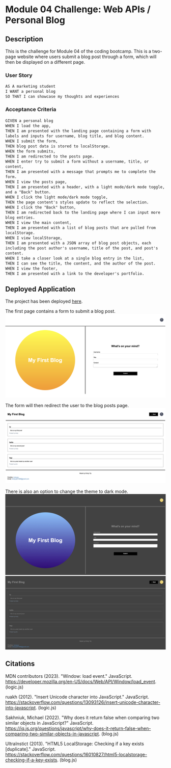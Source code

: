 # Module 04 Challenge: Web APIs / Personal Blog

## Description
This is the challenge for Module 04 of the coding bootcamp. This is a two-page website where users submit a blog post through a form, which will then be displayed on a different page.

### User Story
```
AS A marketing student
I WANT a personal blog
SO THAT I can showcase my thoughts and experiences
```

### Acceptance Criteria
```
GIVEN a personal blog
WHEN I load the app,
THEN I am presented with the landing page containing a form with labels and inputs for username, blog title, and blog content.
WHEN I submit the form,
THEN blog post data is stored to localStorage.
WHEN the form submits,
THEN I am redirected to the posts page.
WHEN I enter try to submit a form without a username, title, or content,
THEN I am presented with a message that prompts me to complete the form.
WHEN I view the posts page,
THEN I am presented with a header, with a light mode/dark mode toggle, and a "Back" button.
WHEN I click the light mode/dark mode toggle,
THEN the page content's styles update to reflect the selection.
WHEN I click the "Back" button,
THEN I am redirected back to the landing page where I can input more blog entries.
WHEN I view the main content,
THEN I am presented with a list of blog posts that are pulled from localStorage.
WHEN I view localStorage,
THEN I am presented with a JSON array of blog post objects, each including the post author's username, title of the post, and post's content.
WHEN I take a closer look at a single blog entry in the list,
THEN I can see the title, the content, and the author of the post.
WHEN I view the footer,
THEN I am presented with a link to the developer's portfolio.
```

## Deployed Application
The project has been deployed [here](https://https://kristyyip.github.io/module-04-blog/).

The first page contains a form to submit a blog post.
![Form Page](assets/images/form_page.png)

The form will then redirect the user to the blog posts page.
![Blog Posts Page](assets/images/blog_page.png)

There is also an option to change the theme to dark mode.
![Form Page Dark Mode](assets/images/form_page_darkmode.png)
![Blog Posts Page Dark Mode](assets/images/blog_page_darkmode.png)

## Citations
MDN contributors (2023). "Window: load event." JavaScript. https://developer.mozilla.org/en-US/docs/Web/API/Window/load_event. (logic.js)

ruakh (2012). "Insert Unicode character into JavaScript." JavaScript. https://stackoverflow.com/questions/13093126/insert-unicode-character-into-javascript. (logic.js)

Sakhniuk, Michael (2022). "Why does it return false when comparing two similar objects in JavaScript?" JavaScript. https://iq.js.org/questions/javascript/why-does-it-return-false-when-comparing-two-similar-objects-in-javascript. (blog.js)

UltraInstict (2013). "HTML5 LocalStorage: Checking if a key exists [duplicate]." JavaScript. https://stackoverflow.com/questions/16010827/html5-localstorage-checking-if-a-key-exists. (blog.js)